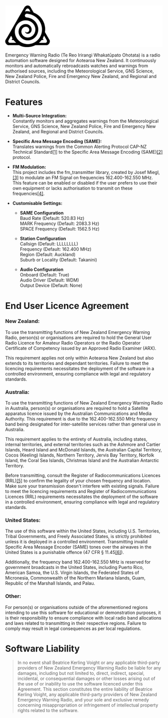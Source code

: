 <p align="center">
 <img src="https://github.com/Sloxet/New-Zealand-Emergency-Warning-Radio/blob/main/Logo.png?raw=true" title="Emergency Warning Radio" alt="Emergency Warning Radio" width="750">
</p>
Emergency Warning Radio (Te Reo Irirangi Whakatūpato Ohotata) is a radio automation software designed for Aotearoa New Zealand. It continuously monitors and automatically rebroadcasts watches and warnings from authorised sources, including the Meteorological Service, GNS Science, New Zealand Police, Fire and Emergency New Zealand, and Regional and District Councils.

# Features
* **Multi-Source Integration:**<br>
Constantly monitors and aggregates warnings from the Meteorological Service, GNS Science, New Zealand Police, Fire and Emergency New Zealand, and Regional and District Councils.

* **Specific Area Message Encoding (SAME):**<br> 
Translates warnings from the Common Alerting Protocol CAP-NZ Technical Standard[[1]](https://www.civildefence.govt.nz/assets/Uploads/publications/Common-Alerting-Protocol/Common-Alerting-Protocol-CAP-NZ-Technical-Standard-TS04-18-FINAL.pdf "[1]") to the Specific Area Message Encoding (SAME)[[2]](https://en.wikipedia.org/wiki/Specific_Area_Message_Encoding "[2]") protocol.

* **FM Modulation:** <br>
This project includes the fm_transmitter library, created by Josef Miegl,[[3]](https://github.com/markondej/fm_transmitter "[2]") to modulate an FM Signal on frequencies 162.400-162.550 MHz. This feature can be enabled or disabled if the user prefers to use their own equipment or lacks authorisation to transmit on these frequencies[[4]](#end-user-licence-agreement "[1]").

* **Customisable Settings:** 
  * **SAME Configuration**<br>
 Baud Rate (Default: 520.83 Hz)<br>
 MARK Frequency (Default: 2083.3 Hz)<br>
 SPACE Frequency (Default: 1562.5 Hz)
 
  * **Station Configuration**<br>
 Callsign (Default: LLLLLLLL)<br>
 Frequency (Default: 162.400 MHz)<br>
 Region (Default: Auckland)<br>
 Suburb or Locality (Default: Takanini)
 
  * **Audio Configuration**<br>
 Onboard (Default: True)<br>
 Audio Driver (Default: WDM)<br>
 Output Device (Default: None)


# End User Licence Agreement
### New Zealand:
To use the transmitting functions of New Zealand Emergency Warning Radio, person(s) or organisations are required to hold the General User Radio Licence for Amateur Radio Operators or the Radio Operator Certificate of Competency issued by an Approved Radio Examiner (ARX).

This requirement applies not only within Aotearoa New Zealand but also extends to its territories and dependant territories. Failure to meet the licencing requirements necessitates the deployment of the software in a controlled environment, ensuring compliance with legal and regulatory standards.

### Australia:
To use the transmitting functions of New Zealand Emergency Warning Radio in Australia, person(s) or organisations are required to hold a Satellite apparatus licence issued by the Australian Communications and Media Authority. This requirement is due to the 162.400-162.550 MHz frequency band being designated for inter-satellite services rather than general use in Australia.

This requirement applies to the entirety of Australia, including states, internal territories, and external territories such as the Ashmore and Cartier Islands, Heard Island and McDonald Islands, the Australian Capital Territory, Cocos (Keeling) Islands, Northern Territory, Jervis Bay Territory, Norfolk Island, the Coral Sea Islands, Christmas Island and the Australian Antarctic Territory. 

Before transmitting, consult the Register of Radiocommunications Licences (RRL)[[5]](https://web.acma.gov.au/rrl/register_search.main_page "[5]") to confirm the legality of your chosen frequency and location. Make sure your transmission doesn't interfere with existing signals. Failure to meet the licencing requirements and Register of Radiocommunications Licences (RRL) requirements necessitates the deployment of the software in a controlled environment, ensuring compliance with legal and regulatory standards.

### United States:
The use of this software within the United States, including U.S. Territories, Tribal Governments, and Freely Associated States, is strictly prohibited unless it is deployed in a controlled environment. Transmitting invalid Specific Area Message Encoder (SAME) tones over the airwaves in the United States is a punishable offence (47 CFR § 11.45[[6]](https://www.law.cornell.edu/cfr/text/47/11.45 "[6]")).

Additionally, the frequency band 162.400-162.550 MHz is reserved for government broadcasts in the United States, including Puerto Rico, American Samoa, the U.S. Virgin Islands, the Federated States of Micronesia, Commonwealth of the Northern Mariana Islands, Guam, Republic of the Marshall Islands, and Palau.

### Other:
For person(s) or organisations outside of the aforementioned regions intending to use this software for educational or demonstration purposes, it is their responsibility to ensure compliance with local radio band allocations and laws related to transmitting in their respective regions. Failure to comply may result in legal consequences as per local regulations.

# Software Liability

> In no event shall Beatrice Kerling Voight or any applicable third-party providers of New Zealand Emergency Warning Radio be liable for any damages, including but not limited to, direct, indirect, special, incidental, or consequential damages or other losses arising out of the use of or inability to use the software licenced under this Agreement. This section constitutes the entire liability of Beatrice Kerling Voight, any applicable third-party providers of New Zealand Emergency Warning Radio, and your sole and exclusive remedy concerning misappropriation or infringement of intellectual property rights related to the software.
